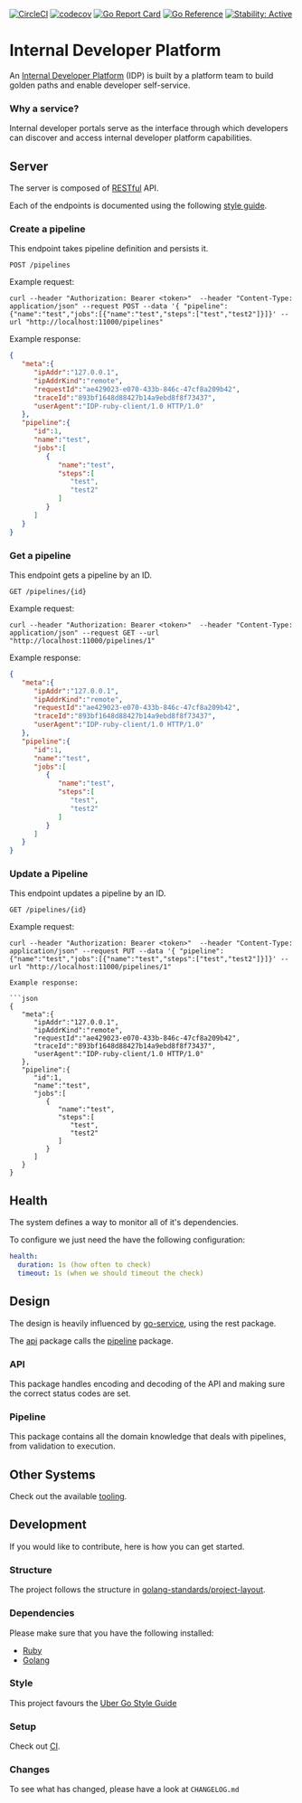 [![CircleCI](https://circleci.com/gh/alexfalkowski/idpd.svg?style=svg)](https://circleci.com/gh/alexfalkowski/idpd)
[![codecov](https://codecov.io/gh/alexfalkowski/idpd/graph/badge.svg?token=S9SPVVYQAY)](https://codecov.io/gh/alexfalkowski/idpd)
[![Go Report Card](https://goreportcard.com/badge/github.com/alexfalkowski/idpd)](https://goreportcard.com/report/github.com/alexfalkowski/idpd)
[![Go Reference](https://pkg.go.dev/badge/github.com/alexfalkowski/idpd.svg)](https://pkg.go.dev/github.com/alexfalkowski/idpd)
[![Stability: Active](https://masterminds.github.io/stability/active.svg)](https://masterminds.github.io/stability/active.html)

# Internal Developer Platform

An [Internal Developer Platform](https://internaldeveloperplatform.org/what-is-an-internal-developer-platform/) (IDP) is built by a platform team to build golden paths and enable developer self-service.

### Why a service?

Internal developer portals serve as the interface through which developers can discover and access internal developer platform capabilities.

## Server

The server is composed of [RESTful](https://aws.amazon.com/what-is/restful-api/) API.

Each of the endpoints is documented using the following [style guide](https://docs.gitlab.com/ee/development/documentation/restful_api_styleguide.html).

### Create a pipeline

This endpoint takes pipeline definition and persists it.

```plaintext
POST /pipelines
```
Example request:

```shell
curl --header "Authorization: Bearer <token>"  --header "Content-Type: application/json" --request POST --data '{ "pipeline": {"name":"test","jobs":[{"name":"test","steps":["test","test2"]}]}' --url "http://localhost:11000/pipelines"
```

Example response:

```json
{
   "meta":{
      "ipAddr":"127.0.0.1",
      "ipAddrKind":"remote",
      "requestId":"ae429023-e070-433b-846c-47cf8a209b42",
      "traceId":"893bf1648d88427b14a9ebd8f8f73437",
      "userAgent":"IDP-ruby-client/1.0 HTTP/1.0"
   },
   "pipeline":{
      "id":1,
      "name":"test",
      "jobs":[
         {
            "name":"test",
            "steps":[
               "test",
               "test2"
            ]
         }
      ]
   }
}
```

### Get a pipeline

This endpoint gets a pipeline by an ID.

```plaintext
GET /pipelines/{id}
```
Example request:

```shell
curl --header "Authorization: Bearer <token>"  --header "Content-Type: application/json" --request GET --url "http://localhost:11000/pipelines/1"
```

Example response:

```json
{
   "meta":{
      "ipAddr":"127.0.0.1",
      "ipAddrKind":"remote",
      "requestId":"ae429023-e070-433b-846c-47cf8a209b42",
      "traceId":"893bf1648d88427b14a9ebd8f8f73437",
      "userAgent":"IDP-ruby-client/1.0 HTTP/1.0"
   },
   "pipeline":{
      "id":1,
      "name":"test",
      "jobs":[
         {
            "name":"test",
            "steps":[
               "test",
               "test2"
            ]
         }
      ]
   }
}
```

### Update a Pipeline

This endpoint updates a pipeline by an ID.

```plaintext
GET /pipelines/{id}
```
Example request:

```shell
curl --header "Authorization: Bearer <token>"  --header "Content-Type: application/json" --request PUT --data '{ "pipeline": {"name":"test","jobs":[{"name":"test","steps":["test","test2"]}]}' --url "http://localhost:11000/pipelines/1"

Example response:

```json
{
   "meta":{
      "ipAddr":"127.0.0.1",
      "ipAddrKind":"remote",
      "requestId":"ae429023-e070-433b-846c-47cf8a209b42",
      "traceId":"893bf1648d88427b14a9ebd8f8f73437",
      "userAgent":"IDP-ruby-client/1.0 HTTP/1.0"
   },
   "pipeline":{
      "id":1,
      "name":"test",
      "jobs":[
         {
            "name":"test",
            "steps":[
               "test",
               "test2"
            ]
         }
      ]
   }
}
```

## Health

The system defines a way to monitor all of it's dependencies.

To configure we just need the have the following configuration:

```yaml
health:
  duration: 1s (how often to check)
  timeout: 1s (when we should timeout the check)
```

## Design

The design is heavily influenced by [go-service](https://github.com/alexfalkowski/go-service), using the rest package.

The [api](api) package calls the [pipeline](pipeline) package.

### API

This package handles encoding and decoding of the API and making sure the correct status codes are set.

### Pipeline

This package contains all the domain knowledge that deals with pipelines, from validation to execution.

## Other Systems

Check out the available [tooling](https://internaldeveloperplatform.org/platform-tooling/).

## Development

If you would like to contribute, here is how you can get started.

### Structure

The project follows the structure in [golang-standards/project-layout](https://github.com/golang-standards/project-layout).

### Dependencies

Please make sure that you have the following installed:
- [Ruby](.ruby-version)
- [Golang](go.mod)

### Style

This project favours the [Uber Go Style Guide](https://github.com/uber-go/guide/blob/master/style.md)

### Setup

Check out [CI](.circleci/config.yml).

### Changes

To see what has changed, please have a look at `CHANGELOG.md`

